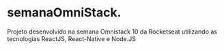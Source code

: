 # semanaOmniStack.
Projeto desenvolvido na semana Omnistack 10 da Rocketseat utilizando as tecnologias ReactJS, React-Native e Node.JS
